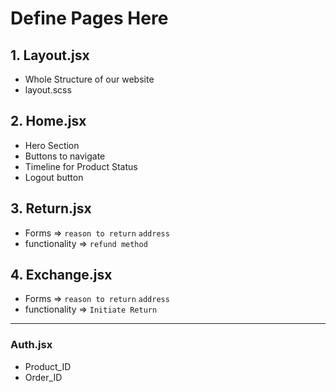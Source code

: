 # Define Pages Here

## 1. Layout.jsx

- Whole Structure of our website
- layout.scss

## 2. Home.jsx

- Hero Section
- Buttons to navigate
- Timeline for Product Status
- Logout button

## 3. Return.jsx

- Forms => `reason to return` `address`
- functionality => `refund method`

## 4. Exchange.jsx

- Forms => `reason to return` `address`
- functionality => `Initiate Return`

---

### Auth.jsx

- Product_ID
- Order_ID

